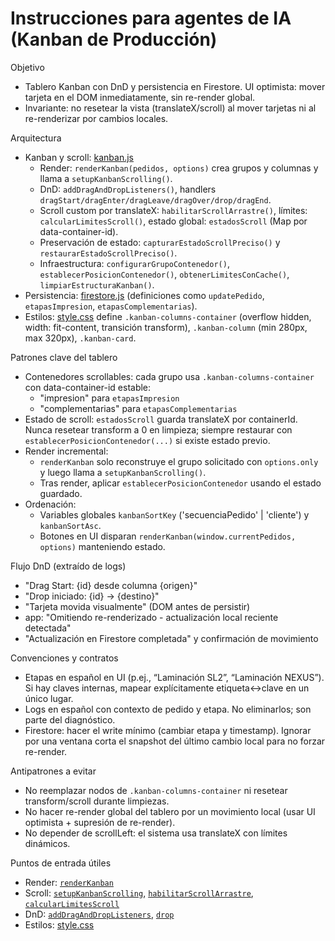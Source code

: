 # Instrucciones para agentes de IA (Kanban de Producción)

Objetivo
- Tablero Kanban con DnD y persistencia en Firestore. UI optimista: mover tarjeta en el DOM inmediatamente, sin re-render global.
- Invariante: no resetear la vista (translateX/scroll) al mover tarjetas ni al re-renderizar por cambios locales.

Arquitectura
- Kanban y scroll: [kanban.js](/workspaces/productioncontrol/kanban.js)
  - Render: `renderKanban(pedidos, options)` crea grupos y columnas y llama a `setupKanbanScrolling()`.
  - DnD: `addDragAndDropListeners()`, handlers `dragStart/dragEnter/dragLeave/dragOver/drop/dragEnd`.
  - Scroll custom por translateX: `habilitarScrollArrastre()`, límites: `calcularLimitesScroll()`, estado global: `estadosScroll` (Map por data-container-id).
  - Preservación de estado: `capturarEstadoScrollPreciso()` y `restaurarEstadoScrollPreciso()`.
  - Infraestructura: `configurarGrupoContenedor()`, `establecerPosicionContenedor()`, `obtenerLimitesConCache()`, `limpiarEstructuraKanban()`.
- Persistencia: [firestore.js](/workspaces/productioncontrol/firestore.js) (definiciones como `updatePedido`, `etapasImpresion`, `etapasComplementarias`).
- Estilos: [style.css](/workspaces/productioncontrol/style.css) define `.kanban-columns-container` (overflow hidden, width: fit-content, transición transform), `.kanban-column` (min 280px, max 320px), `.kanban-card`.

Patrones clave del tablero
- Contenedores scrollables: cada grupo usa `.kanban-columns-container` con data-container-id estable:
  - "impresion" para `etapasImpresion`
  - "complementarias" para `etapasComplementarias`
- Estado de scroll: `estadosScroll` guarda translateX por containerId. Nunca resetear transform a 0 en limpieza; siempre restaurar con `establecerPosicionContenedor(...)` si existe estado previo.
- Render incremental:
  - `renderKanban` solo reconstruye el grupo solicitado con `options.only` y luego llama a `setupKanbanScrolling()`.
  - Tras render, aplicar `establecerPosicionContenedor` usando el estado guardado.
- Ordenación:
  - Variables globales `kanbanSortKey` ('secuenciaPedido' | 'cliente') y `kanbanSortAsc`.
  - Botones en UI disparan `renderKanban(window.currentPedidos, options)` manteniendo estado.

Flujo DnD (extraído de logs)
- "Drag Start: {id} desde columna {origen}"
- "Drop iniciado: {id} -> {destino}"
- "Tarjeta movida visualmente" (DOM antes de persistir)
- app: "Omitiendo re-renderizado - actualización local reciente detectada"
- "Actualización en Firestore completada" y confirmación de movimiento

Convenciones y contratos
- Etapas en español en UI (p.ej., “Laminación SL2”, “Laminación NEXUS”). Si hay claves internas, mapear explícitamente etiqueta↔clave en un único lugar.
- Logs en español con contexto de pedido y etapa. No eliminarlos; son parte del diagnóstico.
- Firestore: hacer el write mínimo (cambiar etapa y timestamp). Ignorar por una ventana corta el snapshot del último cambio local para no forzar re-render.

Antipatrones a evitar
- No reemplazar nodos de `.kanban-columns-container` ni resetear transform/scroll durante limpiezas.
- No hacer re-render global del tablero por un movimiento local (usar UI optimista + supresión de re-render).
- No depender de scrollLeft: el sistema usa translateX con límites dinámicos.

Puntos de entrada útiles
- Render: [`renderKanban`](./kanban.js)
- Scroll: [`setupKanbanScrolling`](./kanban.js), [`habilitarScrollArrastre`](./kanban.js), [`calcularLimitesScroll`](./kanban.js)
- DnD: [`addDragAndDropListeners`](./kanban.js), [`drop`](./kanban.js)
- Estilos: [style.css](/workspaces/productioncontrol/style.css)